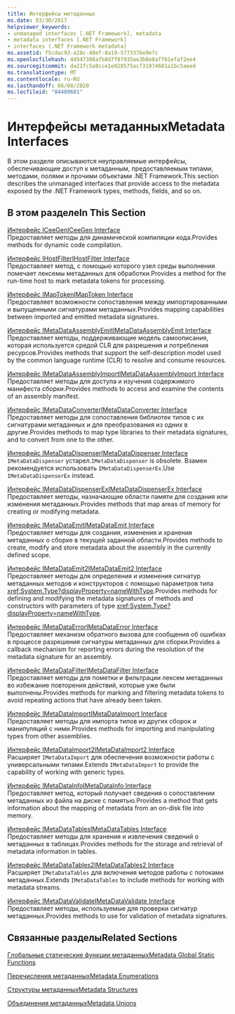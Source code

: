 ```yaml
---
title: Интерфейсы метаданных
ms.date: 03/30/2017
helpviewer_keywords:
- unmanaged interfaces [.NET Framework], metadata
- metadata interfaces [.NET Framework]
- interfaces (.NET Framework metadata]
ms.assetid: f5cdac93-a28c-48ef-8a19-5773376e9e7c
ms.openlocfilehash: 4d947388afb8d7f8f935ae3b8e8aff81efaf2ee4
ms.sourcegitcommit: da21fc5a8cce1e028575acf31974681a1bc5aeed
ms.translationtype: MT
ms.contentlocale: ru-RU
ms.lasthandoff: 06/08/2020
ms.locfileid: "84489601"
---
```

# <a name="metadata-interfaces"></a><span data-ttu-id="f2683-102">Интерфейсы метаданных</span><span class="sxs-lookup"><span data-stu-id="f2683-102">Metadata Interfaces</span></span>
<span data-ttu-id="f2683-103">В этом разделе описываются неуправляемые интерфейсы, обеспечивающие доступ к метаданным, предоставляемым типами, методами, полями и прочими объектами .NET Framework.</span><span class="sxs-lookup"><span data-stu-id="f2683-103">This section describes the unmanaged interfaces that provide access to the metadata exposed by the .NET Framework types, methods, fields, and so on.</span></span>  
  
## <a name="in-this-section"></a><span data-ttu-id="f2683-104">В этом разделе</span><span class="sxs-lookup"><span data-stu-id="f2683-104">In This Section</span></span>  
 [<span data-ttu-id="f2683-105">Интерфейс ICeeGen</span><span class="sxs-lookup"><span data-stu-id="f2683-105">ICeeGen Interface</span></span>](iceegen-interface.md)  
 <span data-ttu-id="f2683-106">Предоставляет методы для динамической компиляции кода.</span><span class="sxs-lookup"><span data-stu-id="f2683-106">Provides methods for dynamic code compilation.</span></span>  
  
 [<span data-ttu-id="f2683-107">Интерфейс IHostFilter</span><span class="sxs-lookup"><span data-stu-id="f2683-107">IHostFilter Interface</span></span>](ihostfilter-interface.md)  
 <span data-ttu-id="f2683-108">Предоставляет метод, с помощью которого узел среды выполнения помечает лексемы метаданных для обработки.</span><span class="sxs-lookup"><span data-stu-id="f2683-108">Provides a method for the run-time host to mark metadata tokens for processing.</span></span>  
  
 [<span data-ttu-id="f2683-109">Интерфейс IMapToken</span><span class="sxs-lookup"><span data-stu-id="f2683-109">IMapToken Interface</span></span>](imaptoken-interface.md)  
 <span data-ttu-id="f2683-110">Предоставляет возможности сопоставления между импортированными и выпущенными сигнатурами метаданных.</span><span class="sxs-lookup"><span data-stu-id="f2683-110">Provides mapping capabilities between imported and emitted metadata signatures.</span></span>  
  
 [<span data-ttu-id="f2683-111">Интерфейс IMetaDataAssemblyEmit</span><span class="sxs-lookup"><span data-stu-id="f2683-111">IMetaDataAssemblyEmit Interface</span></span>](imetadataassemblyemit-interface.md)  
 <span data-ttu-id="f2683-112">Предоставляет методы, поддерживающие модель самоописания, которая используется средой CLR для разрешения и потребления ресурсов.</span><span class="sxs-lookup"><span data-stu-id="f2683-112">Provides methods that support the self-description model used by the common language runtime (CLR) to resolve and consume resources.</span></span>  
  
 [<span data-ttu-id="f2683-113">Интерфейс IMetaDataAssemblyImport</span><span class="sxs-lookup"><span data-stu-id="f2683-113">IMetaDataAssemblyImport Interface</span></span>](imetadataassemblyimport-interface.md)  
 <span data-ttu-id="f2683-114">Предоставляет методы для доступа и изучения содержимого манифеста сборки.</span><span class="sxs-lookup"><span data-stu-id="f2683-114">Provides methods to access and examine the contents of an assembly manifest.</span></span>  
  
 [<span data-ttu-id="f2683-115">Интерфейс IMetaDataConverter</span><span class="sxs-lookup"><span data-stu-id="f2683-115">IMetaDataConverter Interface</span></span>](imetadataconverter-interface.md)  
 <span data-ttu-id="f2683-116">Предоставляет методы для сопоставления библиотек типов с их сигнатурами метаданных и для преобразования из одних в другие.</span><span class="sxs-lookup"><span data-stu-id="f2683-116">Provides methods to map type libraries to their metadata signatures, and to convert from one to the other.</span></span>  
  
 [<span data-ttu-id="f2683-117">Интерфейс IMetaDataDispenser</span><span class="sxs-lookup"><span data-stu-id="f2683-117">IMetaDataDispenser Interface</span></span>](imetadatadispenser-interface.md)  
 <span data-ttu-id="f2683-118">`IMetaDataDispenser` устарел.</span><span class="sxs-lookup"><span data-stu-id="f2683-118">`IMetaDataDispenser` is obsolete.</span></span> <span data-ttu-id="f2683-119">Взамен рекомендуется использовать `IMetaDataDispenserEx`.</span><span class="sxs-lookup"><span data-stu-id="f2683-119">Use `IMetaDataDispenserEx` instead.</span></span>  
  
 [<span data-ttu-id="f2683-120">Интерфейс IMetaDataDispenserEx</span><span class="sxs-lookup"><span data-stu-id="f2683-120">IMetaDataDispenserEx Interface</span></span>](imetadatadispenserex-interface.md)  
 <span data-ttu-id="f2683-121">Предоставляет методы, назначающие области памяти для создания или изменения метаданных.</span><span class="sxs-lookup"><span data-stu-id="f2683-121">Provides methods that map areas of memory for creating or modifying metadata.</span></span>  
  
 [<span data-ttu-id="f2683-122">Интерфейс IMetaDataEmit</span><span class="sxs-lookup"><span data-stu-id="f2683-122">IMetaDataEmit Interface</span></span>](imetadataemit-interface.md)  
 <span data-ttu-id="f2683-123">Предоставляет методы для создания, изменения и хранения метаданных о сборке в текущей заданной области.</span><span class="sxs-lookup"><span data-stu-id="f2683-123">Provides methods to create, modify and store metadata about the assembly in the currently defined scope.</span></span>  
  
 [<span data-ttu-id="f2683-124">Интерфейс IMetaDataEmit2</span><span class="sxs-lookup"><span data-stu-id="f2683-124">IMetaDataEmit2 Interface</span></span>](imetadataemit2-interface.md)  
 <span data-ttu-id="f2683-125">Предоставляет методы для определения и изменения сигнатур метаданных методов и конструкторов с помощью параметров типа <xref:System.Type?displayProperty=nameWithType>.</span><span class="sxs-lookup"><span data-stu-id="f2683-125">Provides methods for defining and modifying the metadata signatures of methods and constructors with parameters of type <xref:System.Type?displayProperty=nameWithType>.</span></span>  
  
 [<span data-ttu-id="f2683-126">Интерфейс IMetaDataError</span><span class="sxs-lookup"><span data-stu-id="f2683-126">IMetaDataError Interface</span></span>](imetadataerror-interface.md)  
 <span data-ttu-id="f2683-127">Предоставляет механизм обратного вызова для сообщения об ошибках в процессе разрешения сигнатуры метаданных для сборки.</span><span class="sxs-lookup"><span data-stu-id="f2683-127">Provides a callback mechanism for reporting errors during the resolution of the metadata signature for an assembly.</span></span>  
  
 [<span data-ttu-id="f2683-128">Интерфейс IMetaDataFilter</span><span class="sxs-lookup"><span data-stu-id="f2683-128">IMetaDataFilter Interface</span></span>](imetadatafilter-interface.md)  
 <span data-ttu-id="f2683-129">Предоставляет методы для пометки и фильтрации лексем метаданных во избежание повторения действий, которые уже были выполнены.</span><span class="sxs-lookup"><span data-stu-id="f2683-129">Provides methods for marking and filtering metadata tokens to avoid repeating actions that have already been taken.</span></span>  
  
 [<span data-ttu-id="f2683-130">Интерфейс IMetaDataImport</span><span class="sxs-lookup"><span data-stu-id="f2683-130">IMetaDataImport Interface</span></span>](imetadataimport-interface.md)  
 <span data-ttu-id="f2683-131">Предоставляет методы для импорта типов из других сборок и манипуляций с ними.</span><span class="sxs-lookup"><span data-stu-id="f2683-131">Provides methods for importing and manipulating types from other assemblies.</span></span>  
  
 [<span data-ttu-id="f2683-132">Интерфейс IMetaDataImport2</span><span class="sxs-lookup"><span data-stu-id="f2683-132">IMetaDataImport2 Interface</span></span>](imetadataimport2-interface.md)  
 <span data-ttu-id="f2683-133">Расширяет `IMetaDataImport` для обеспечения возможности работы с универсальными типами.</span><span class="sxs-lookup"><span data-stu-id="f2683-133">Extends `IMetaDataImport` to provide the capability of working with generic types.</span></span>  
  
 [<span data-ttu-id="f2683-134">Интерфейс IMetaDataInfo</span><span class="sxs-lookup"><span data-stu-id="f2683-134">IMetaDataInfo Interface</span></span>](imetadatainfo-interface.md)  
 <span data-ttu-id="f2683-135">Предоставляет метод, который получает сведения о сопоставлении метаданных из файла на диске с памятью.</span><span class="sxs-lookup"><span data-stu-id="f2683-135">Provides a method that gets information about the mapping of metadata from an on-disk file into memory.</span></span>  
  
 [<span data-ttu-id="f2683-136">Интерфейс IMetaDataTables</span><span class="sxs-lookup"><span data-stu-id="f2683-136">IMetaDataTables Interface</span></span>](imetadatatables-interface.md)  
 <span data-ttu-id="f2683-137">Предоставляет методы для хранения и извлечения сведений о метаданных в таблицах.</span><span class="sxs-lookup"><span data-stu-id="f2683-137">Provides methods for the storage and retrieval of metadata information in tables.</span></span>  
  
 [<span data-ttu-id="f2683-138">Интерфейс IMetaDataTables2</span><span class="sxs-lookup"><span data-stu-id="f2683-138">IMetaDataTables2 Interface</span></span>](imetadatatables2-interface.md)  
 <span data-ttu-id="f2683-139">Расширяет `IMetaDataTables` для включения методов работы с потоками метаданных.</span><span class="sxs-lookup"><span data-stu-id="f2683-139">Extends `IMetaDataTables` to include methods for working with metadata streams.</span></span>  
  
 [<span data-ttu-id="f2683-140">Интерфейс IMetaDataValidate</span><span class="sxs-lookup"><span data-stu-id="f2683-140">IMetaDataValidate Interface</span></span>](imetadatavalidate-interface.md)  
 <span data-ttu-id="f2683-141">Предоставляет методы, используемые для проверки сигнатур метаданных.</span><span class="sxs-lookup"><span data-stu-id="f2683-141">Provides methods to use for validation of metadata signatures.</span></span>  
  
## <a name="related-sections"></a><span data-ttu-id="f2683-142">Связанные разделы</span><span class="sxs-lookup"><span data-stu-id="f2683-142">Related Sections</span></span>  
 [<span data-ttu-id="f2683-143">Глобальные статические функции метаданных</span><span class="sxs-lookup"><span data-stu-id="f2683-143">Metadata Global Static Functions</span></span>](metadata-global-static-functions.md)  
  
 [<span data-ttu-id="f2683-144">Перечисления метаданных</span><span class="sxs-lookup"><span data-stu-id="f2683-144">Metadata Enumerations</span></span>](metadata-enumerations.md)  
  
 [<span data-ttu-id="f2683-145">Структуры метаданных</span><span class="sxs-lookup"><span data-stu-id="f2683-145">Metadata Structures</span></span>](metadata-structures.md)  
  
 [<span data-ttu-id="f2683-146">Объединения метаданных</span><span class="sxs-lookup"><span data-stu-id="f2683-146">Metadata Unions</span></span>](metadata-unions.md)
